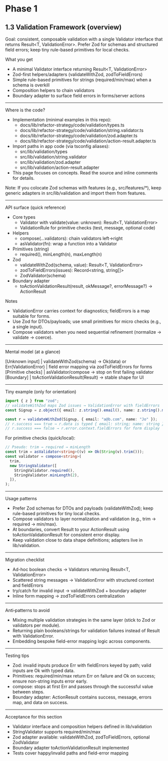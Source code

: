 # Phase 1

## 1.3 Validation Framework (overview)

Goal: consistent, composable validation with a single Validator interface that returns Result<T, ValidationError>. Prefer Zod for schemas and structured field errors; keep tiny rule-based primitives for local checks.

What you get

- A minimal Validator<T> interface returning Result<T, ValidationError>
- Zod-first helpers/adapters (validateWithZod, zodToFieldErrors)
- Simple rule-based primitives for strings (required/min/max) when a schema is overkill
- Composition helpers to chain validators
- Boundary adapter to surface field errors in forms/server actions

---

Where is the code?

- Implementation (minimal examples in this repo):
  - docs/lib/refactor-strategy/code/validation/types.ts
  - docs/lib/refactor-strategy/code/validation/string.validator.ts
  - docs/lib/refactor-strategy/code/validation/zod.adapter.ts
  - docs/lib/refactor-strategy/code/validation/action-result.adapter.ts
- Import paths in app code (via tsconfig aliases):
  - src/lib/validation/types
  - src/lib/validation/string.validator
  - src/lib/validation/zod.adapter
  - src/lib/validation/action-result.adapter
- This page focuses on concepts. Read the source and inline comments for details.

Note: If you colocate Zod schemas with features (e.g., src/features/*), keep generic adapters in src/lib/validation and import them from features.

---

API surface (quick reference)

- Core types
  - Validator<T> with validate(value: unknown): Result<T, ValidationError>
  - ValidationRule<T> for primitive checks (test, message, optional code)
- Helpers
  - compose(...validators): chain validators left→right
  - asValidator(fn): wrap a function into a Validator
- Primitives (string)
  - required(), minLength(n), maxLength(n)
- Zod
  - validateWithZod(schema, value): Result<T, ValidationError>
  - zodToFieldErrors(issues): Record<string, string[]>
  - ZodValidator<T>(schema)
- Boundary adapter
  - toActionValidationResult(result, okMessage?, errorMessage?) → ActionResult<T>

Notes

- ValidationError carries context for diagnostics; fieldErrors is a map suitable for forms.
- Use Zod for DTOs/payloads; use small primitives for micro checks (e.g., a single input).
- Compose validators when you need sequential refinement (normalize → validate → coerce).

---

Mental model (at a glance)

[Unknown input]
  | validateWithZod(schema) → Ok(data) or Err(ValidationError)
  | field error mapping via zodToFieldErrors for forms
[Primitive checks]
  | asValidator/compose → stop on first failing validator
[Boundary]
  | toActionValidationResult(Result) → stable shape for UI

---

Tiny example (only for orientation)

```ts
import { z } from "zod";
// validateWithZod maps Zod issues → ValidationError with fieldErrors
const Signup = z.object({ email: z.string().email(), name: z.string().min(2) });

const r = validateWithZod(Signup, { email: "a@b.com", name: "Jo" });
// r.success === true → r.data is typed { email: string; name: string }
// r.success === false → r.error.context.fieldErrors for form display
```

For primitive checks (quick/local):

```ts
// Pseudo: trim → required → minLength
const trim = asValidator<string>((v) => Ok(String(v).trim()));
const validator = compose<string>(
  trim,
  new StringValidator([
    StringValidator.required(),
    StringValidator.minLength(2),
  ]),
);
```

---

Usage patterns

- Prefer Zod schemas for DTOs and payloads (validateWithZod); keep rule-based primitives for tiny local checks.
- Compose validators to layer normalization and validation (e.g., trim → required → min/max).
- At boundaries, convert Result to your ActionResult using toActionValidationResult for consistent error display.
- Keep validation close to data shape definitions; adapters live in lib/validation.

---

Migration checklist

- Ad-hoc boolean checks → Validators returning Result<T, ValidationError>
- Scattered string messages → ValidationError with structured context and fieldErrors
- try/catch for invalid input → validateWithZod + boundary adapter
- Inline form mapping → zodToFieldErrors centralization

---

Anti‑patterns to avoid

- Mixing multiple validation strategies in the same layer (stick to Zod or validators per module).
- Returning plain booleans/strings for validation failures instead of Result with ValidationError.
- Embedding bespoke field-error mapping logic across components.

---

Testing tips

- Zod: invalid inputs produce Err with fieldErrors keyed by path; valid inputs are Ok with typed data.
- Primitives: required/min/max return Err on failure and Ok on success; ensure non-string inputs error early.
- compose: stops at first Err and passes through the successful value between steps.
- Boundary adapter: ActionResult contains success, message, errors map, and data on success.

---

Acceptance for this section

- Validator interface and composition helpers defined in lib/validation
- StringValidator supports required/min/max
- Zod adapter available: validateWithZod, zodToFieldErrors, optional ZodValidator<T>
- Boundary adapter toActionValidationResult implemented
- Tests cover happy/invalid paths and field-error mapping

